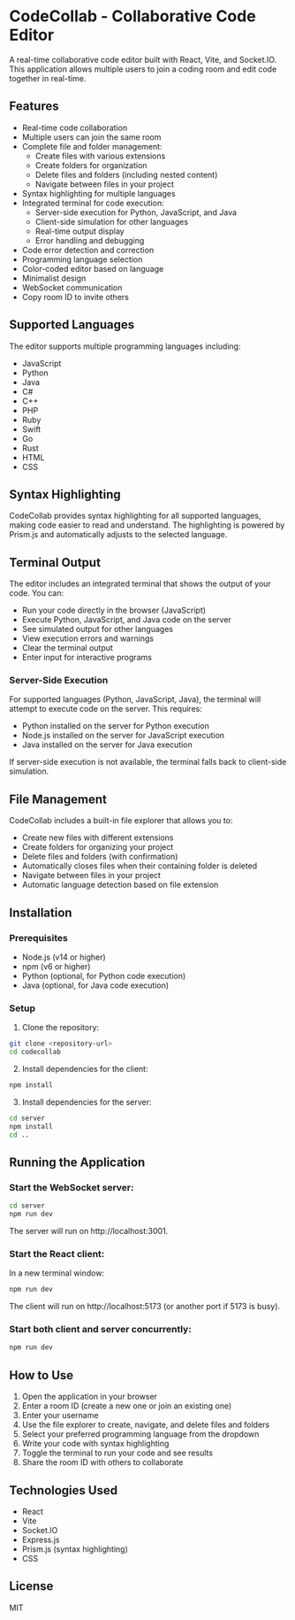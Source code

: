 # CodeCollab - Collaborative Code Editor

A real-time collaborative code editor built with React, Vite, and Socket.IO. This application allows multiple users to join a coding room and edit code together in real-time.

## Features

- Real-time code collaboration
- Multiple users can join the same room
- Complete file and folder management:
  - Create files with various extensions
  - Create folders for organization
  - Delete files and folders (including nested content)
  - Navigate between files in your project
- Syntax highlighting for multiple languages
- Integrated terminal for code execution:
  - Server-side execution for Python, JavaScript, and Java
  - Client-side simulation for other languages
  - Real-time output display
  - Error handling and debugging
- Code error detection and correction
- Programming language selection
- Color-coded editor based on language
- Minimalist design
- WebSocket communication
- Copy room ID to invite others

## Supported Languages

The editor supports multiple programming languages including:
- JavaScript
- Python
- Java
- C#
- C++
- PHP
- Ruby
- Swift
- Go
- Rust
- HTML
- CSS

## Syntax Highlighting

CodeCollab provides syntax highlighting for all supported languages, making code easier to read and understand. The highlighting is powered by Prism.js and automatically adjusts to the selected language.

## Terminal Output

The editor includes an integrated terminal that shows the output of your code. You can:
- Run your code directly in the browser (JavaScript)
- Execute Python, JavaScript, and Java code on the server
- See simulated output for other languages
- View execution errors and warnings
- Clear the terminal output
- Enter input for interactive programs

### Server-Side Execution

For supported languages (Python, JavaScript, Java), the terminal will attempt to execute code on the server. This requires:
- Python installed on the server for Python execution
- Node.js installed on the server for JavaScript execution
- Java installed on the server for Java execution

If server-side execution is not available, the terminal falls back to client-side simulation.

## File Management

CodeCollab includes a built-in file explorer that allows you to:
- Create new files with different extensions
- Create folders for organizing your project
- Delete files and folders (with confirmation)
- Automatically closes files when their containing folder is deleted
- Navigate between files in your project
- Automatic language detection based on file extension

## Installation

### Prerequisites

- Node.js (v14 or higher)
- npm (v6 or higher)
- Python (optional, for Python code execution)
- Java (optional, for Java code execution)

### Setup

1. Clone the repository:
```bash
git clone <repository-url>
cd codecollab
```

2. Install dependencies for the client:
```bash
npm install
```

3. Install dependencies for the server:
```bash
cd server
npm install
cd ..
```

## Running the Application

### Start the WebSocket server:

```bash
cd server
npm run dev
```

The server will run on http://localhost:3001.

### Start the React client:

In a new terminal window:
```bash
npm run dev
```

The client will run on http://localhost:5173 (or another port if 5173 is busy).

### Start both client and server concurrently:

```bash
npm run dev
```

## How to Use

1. Open the application in your browser
2. Enter a room ID (create a new one or join an existing one)
3. Enter your username
4. Use the file explorer to create, navigate, and delete files and folders
5. Select your preferred programming language from the dropdown
6. Write your code with syntax highlighting
7. Toggle the terminal to run your code and see results
8. Share the room ID with others to collaborate

## Technologies Used

- React
- Vite
- Socket.IO
- Express.js
- Prism.js (syntax highlighting)
- CSS

## License

MIT
